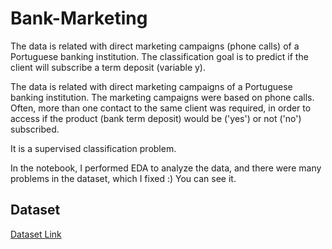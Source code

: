 # Bank-Marketing

The data is related with direct marketing campaigns (phone calls) of a Portuguese banking institution. The classification goal is to predict if the client will subscribe a term deposit (variable y).

The data is related with direct marketing campaigns of a Portuguese banking institution. The marketing campaigns were based on phone calls. Often, more than one contact to the same client was required, in order to access if the product (bank term deposit) would be ('yes') or not ('no') subscribed.

It is a supervised classification problem.

In the notebook, I performed EDA to analyze the data, and there were many problems in the dataset, which I fixed :) You can see it.

## Dataset
[Dataset Link](https://www.kaggle.com/datasets/henriqueyamahata/bank-marketing/data)
